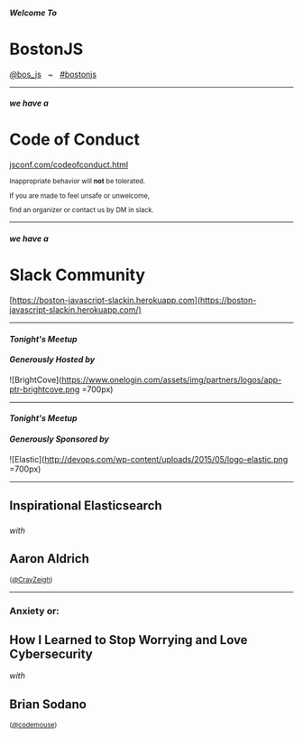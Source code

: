 <!-- .slide: class="bigslide" -->

#### _Welcome To_

# BostonJS

[<em>@</em>bos_js](https://twitter.com/bos_js)  &nbsp; ~ &nbsp; [<em>#</em>bostonjs](https://twitter.com/search?q=%23bostonjs&src=typd)

---

#### _we have a_

# Code of Conduct

[jsconf.com/codeofconduct.html](http://jsconf.com/codeofconduct.html)
<small>

Inappropriate behavior will **not** be tolerated.

If you are made to feel unsafe or unwelcome,

find an organizer or contact us by DM in slack.

</small>

---

#### _we have a_

# Slack Community

[https://boston-javascript-slackin.herokuapp.com](https://boston-javascript-slackin.herokuapp.com/)

---

#### _Tonight's Meetup_
#### _Generously Hosted by_

![BrightCove](https://www.onelogin.com/assets/img/partners/logos/app-ptr-brightcove.png =700px)

---

#### _Tonight's Meetup_
#### _Generously Sponsored by_

![Elastic](http://devops.com/wp-content/uploads/2015/05/logo-elastic.png =700px)

---

## Inspirational Elasticsearch

###

_with_

## Aaron Aldrich

<small>([<em>@</em>CrayZeigh](https://twitter.com/CrayZeigh))</small>

---

### Anxiety or:

## How I Learned to Stop Worrying and Love Cybersecurity

_with_

## Brian Sodano 

<small>([<em>@</em>codemouse](https://twitter.com/codemouse))</small>
